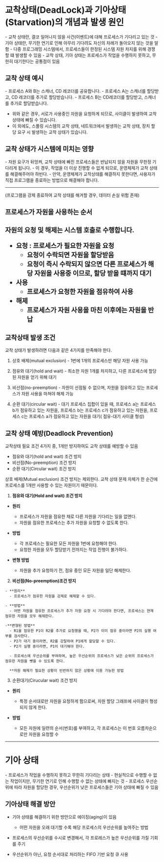 <h1> 교착상태(DeadLock)과 기아상태(Starvation)의 개념과 발생 원인 </h1>
- 교착 상태란, 결코 일어나지 않을 사건(이벤트)에 대해 프로세스가 기다리고 있는 것
- 기아 상태란, 무기한 연기로 인해 아무리 기다려도 자신의 차례가 돌아오지 않는 것을 말함
- 다중 프로그래밍 시스템에서, 프로세스들이 한정된 시스템 자원 차지를 위해 경쟁할 떄 발생할 수 있음
- 교착 상태, 기아 상태는 프로세스가 작업을 수행하지 못하고, 무한히 대기한다는 공통점이 있음

<h2> 교착 상태 예시 </h2>
- 프로세스 A와 B는 스캐너, CD 레코더를 공유합니다.
- 프로세스 A는 스캐너를 할당받고, CD 레코더를 추가로 할당받습니다.
- 프로세스 B는 CD레코더를 할당받고, 스캐너를 추가로 할당받습니다.

- 위와 같은 경우, 서로가 사용중인 자원을 요청하게 되므로, 사이클이 발생하여 교착 상태에 빠질 수 있습니다.
- 이 외에도, 스풀링 시스템의 교착 상태, 네트워크에서 발생하는 교착 상태, 장치 할당 요구 시 발생하는 교착 상태가 있습니다.

<h2> 교착 상태가 시스템에 미치는 영향 </h2>
- 자원 요구가 뒤엉켜, 교착 상태에 빠진 프로세스들은 반납되지 않을 자원을 무한정 기다리게 됩니다.
- 이 경우, 작업을 더 이상 진행할 수 없게 되므로, 운영체제가 교착 상태를 해결해주어야 하빈다.
- 만약, 운영체제가 교착상태를 해결하지 못한다면, 사용자가 직접 프로그램을 종료하는 방법으로 해결해야 합니다.<hr>
  (프로그램을 강제 종료하여 교착 상태를 해겨할 경우, 데이터 손실 위험 존재)
  
<h2> 프로세스가 자원을 사용하는 순서 <h2>
  
  자원의 요청 및 해제는 시스템 호출로 수행합니다.
  
  - 요청 : 프로세스가 필요한 자원을 요청
    - 요청이 수락되면 자원을 할당받음
    - 요청이 즉시 수락되지 않으면 다른 프로세스가 해당 자원을 사용중 이므로, 할당 받을 떄까지 대기
  - 사용
    - 프로세스가 요청한 자원을 점유하여 사용
  - 해제
    - 프로세스가 자원 사용을 마친 이후에는 자원을 반납
  
 <h2> 교착상태 발생 조건</h2>
  
  교착 상태가 발생하려면 다음과 같은 4가지를 만족해야 한다.
  1. 상호 배제(mutual exclusion)
    - 1번에 1개의 프로세스만 해당 자원 사용 가능
  2. 점유와 대기(hold and wait)
    - 최소한 자원 1개를 차지하고, 다른 프로세스에 할당된 자원을 얻기 위해 대기 
  
  3. 비선점(no-preemption)
    - 자원이 선점될 수 없으며, 자원을 점유하고 있는 프로세스가 자원 사용을 마쳐야 해제 가능
  
  4. 순환 대기(circular wait)
    - 대기 프로세스 집합이 있을 때, 프로세스 a는 프로세스 b가 점유하고 있는 자원을, 프로세스 b는 프로세스 c가 점유하고 있는
      자원을, 프로세스 c는 프로세스 a가 점유하고 있는 자원을 대기( 점유-대기 사이클 형성)
  
  
  <h2> 교착 상태 예방(Deadlock Prevention) </h2>
  교착상태 필요 조건 4가지 중, 1개만 방지하여도 교착 상태를 예방할 수 있음
  
  - 점유와 대기(hold and wait) 조건 방지
  - 비선점(No-preemption) 조건 방지
  - 순환 대기(Circular wait) 조건 방지
  
  상호 배제(Mutual exclusion) 조건 방지는 제외한다.
  교착 상태 문제 자체가 한 순간에 프로세스를 1개만 사용할 수 있는 자원이기 때문이다.
  
  1. **점유와 대기(Hold and wait) 조건 방지**
  
  - **원리**
    - 프로세스가 자원을 점유한 채로 다른 자원을 기다리는 일을 없앤다.
    - 자원을 점유한 프로세스는 추가 자원을 요청할 수 없도록 한다.
  
  - **방법**
    - 각 프로세스는 필요한 모든 자원을 1번에 요청해야 한다.
    - 요청한 자원을 모두 할당받기 전까지는 작업 진행이 불가하다.
  
  - **변형 방법**
    - 자원을 추가 요청하기 전, 점유 중인 모든 자원을 일단 해제한다.
  
  
  2. **비선점(No-preemption)조건 방지**
  
    - **원리**
      - 프로세스가 점유한 자원을 강제로 해제할 수 있다.
     
    - **방법**
      - 어떤 자원을 점유한 프로세스가 추가 자원 요청 시 기다려야 한다면, 프로세스는 현재 점유한 자원을 모두 해제한다.
  
    -**변형된 방법**
      - R1을 점유한 P1이 R2를 추가로 요청했을 때, P2가 이미 점유 중이라면 P2의 실행 여부를 검사한다.
      - P2가 대기 중이라면, R2를 강탈하여 P1에게 할당할 수 있다.
      - P2가 실행 중이라면, P1이 대기해야 한다.
  
      - 프로세스에 우선순위를 부여하여, 높은 우선순위의 프로세스가 낮은 순위의 프로세스가 점유한 자원을 뺏을 수 있도록 한다.
  
      **자원 해제가 필요한 상황이 빈번하지 않은 상황에 이용 가능한 방법
  
  
  3. 순환대기(Cirucular wait) 조건 방지
  
  - **원리**
    - 특정 순서대로만 자원을 요청하게 함으로써, 자원 할당 그래프에 사이클이 형성되지 않게 한다.
  
  - **방법**
    - 모든 자원에 일련의 순서(번호)를 부여하고, 각 프로세스는 이 번호 오름차순으로만 자원을 요청할 수 
  
  
  * * * 
  <h1> 기아 상태 </h1>
  - 프로세스가 작업을 수행하지 못하고 무한히 기다리는 상태
  - 현실적으로 수행할 수 없는 작업이지만, 무기한 연기로 인해 수행할 수 없는 상태에 빠지는 것
  - 프로세스 우선순위에 따라 자원을 할당한 경우, 우선순위가 낮은 프로세스들은 기아 상태에 빠질 수 있음
  
  
  <h2> 기아상태 해결 방안 </h2>
  
  - 기아 상태를 해결하기 위한 방안으로 에이징(aging)이 있음
    - 어떤 자원을 오래 대기할 수록 해당 프로세스의 우선순위를 높여주는 방법
  
  - 프로세스의 우선순위를 수시로 변경해서, 각 프로레스가 높은 우선순위를 가질 기회를 주기
  
  - 우선순위가 아닌, 요청 순서대로 처리하는 FIFO 기반 요청 큐 사용
  
  
  
  
  
  
  
